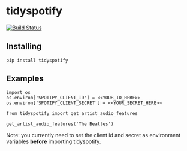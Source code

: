 tidyspotify
===========

[![Build Status](https://travis-ci.org/machow/tidyspotify.svg?branch=master)](https://travis-ci.org/machow/tidyspotify)

Installing
----------

```
pip install tidyspotify
```

Examples
-------

```
import os
os.environ['SPOTIPY_CLIENT_ID'] = <<YOUR_ID_HERE>>
os.environ['SPOTIPY_CLIENT_SECRET'] = <<YOUR_SECRET_HERE>>

from tidyspotify import get_artist_audio_features

get_artist_audio_features('The Beatles')
```

Note: you currently need to set the client id and secret as environment variables **before** importing tidyspotify.
